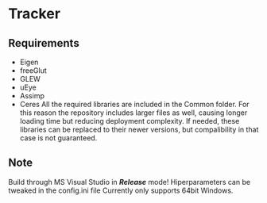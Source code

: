 # Tracker

## Requirements
- Eigen
- freeGlut
- GLEW
- uEye
- Assimp
- Ceres
All the required libraries are included in the Common folder. For this reason the repository includes larger files as well, causing longer loading time but reducing deployment complexity.
If needed, these libraries can be replaced to their newer versions, but compalibility in that case is not guaranteed.

## Note
Build through MS Visual Studio in ***Release*** mode!
Hiperparameters can be tweaked in the config.ini file
Currently only supports 64bit Windows.

